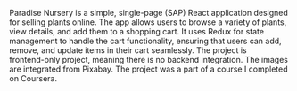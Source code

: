 Paradise Nursery is a simple, single-page (SAP) React application designed for selling plants online. The app allows users 
to browse a variety of plants, view details, and add them to a shopping cart. It uses Redux for state management to handle 
the cart functionality, ensuring that users can add, remove, and update items in their cart seamlessly. The project is  
frontend-only project, meaning there is no backend integration. The images are integrated from Pixabay. The project was 
a part of a course I completed on Coursera. 
